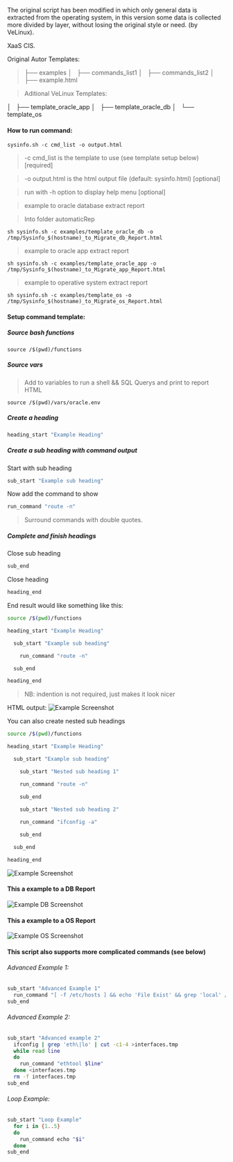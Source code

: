 The original script has been modified in which only general data is extracted from the operating system, in this version some data is collected more divided by layer, without losing the original style or need. (by VeLinux).

XaaS CIS.

Original Autor Templates:
> ├── examples
│   ├── commands_list1
│   ├── commands_list2
│   ├── example.html

> Aditional VeLinux Templates:

│   ├── template_oracle_app
│   ├── template_oracle_db
│   └── template_os

#### How to run command:
```  
sysinfo.sh -c cmd_list -o output.html
```
> -c cmd_list is the template to use (see template setup below) [required]

> -o output.html is the html output file (default: sysinfo.html) [optional] 

> run with -h option to display help menu [optional]

> example to oracle database extract report

>Into folder automaticRep

```  
sh sysinfo.sh -c examples/template_oracle_db -o /tmp/Sysinfo_$(hostname)_to_Migrate_db_Report.html
```

> example to oracle app extract report

```  
sh sysinfo.sh -c examples/template_oracle_app -o /tmp/Sysinfo_$(hostname)_to_Migrate_app_Report.html
```

> example to operative system  extract report

```  
sh sysinfo.sh -c examples/template_os -o /tmp/Sysinfo_$(hostname)_to_Migrate_os_Report.html
```

#### Setup command template:

##### Source bash functions 
```
source /$(pwd)/functions
```
##### Source vars

> Add to variables to run a shell && SQL Querys and print to report HTML

```
source /$(pwd)/vars/oracle.env
```

##### Create a heading

```bash
heading_start "Example Heading"
```

##### Create a sub heading with command output
Start with sub heading

```bash
sub_start "Example sub heading"
```
Now add the command to show
```bash
run_command "route -n"
```
> Surround commands with double quotes.

##### Complete and finish headings
Close sub heading
```bash
sub_end
```
Close heading
```bash
heading_end
```

End result would like something like this:
```bash
source /$(pwd)/functions

heading_start "Example Heading"

  sub_start "Example sub heading"

    run_command "route -n"

  sub_end

heading_end
```
> NB: indention is not required, just makes it look nicer

HTML output:
![Example Screenshot](https://i.imgur.com/cWozQTG.png)

You can also create nested sub headings 
```bash
source /$(pwd)/functions

heading_start "Example Heading"

  sub_start "Example sub heading"

    sub_start "Nested sub heading 1"

    run_command "route -n"

    sub_end
    
    sub_start "Nested sub heading 2"

    run_command "ifconfig -a"

    sub_end

  sub_end

heading_end
```
![Example Screenshot](https://imgur.com/qMEIGtp)

#### This a example to a DB Report

![Example DB Screenshot](https://imgur.com/fNJtJIQ)

#### This a example to a OS Report

![Example OS Screenshot](https://imgur.com/kjKMxDf)

#### This script also supports more complicated commands (see below)

###### Advanced Example 1:
```bash
sub_start "Advanced Example 1"
  run_command "[ -f /etc/hosts ] && echo 'File Exist' && grep 'local' /etc/hosts | wc -l"
sub_end
```
###### Advanced Example 2:
```bash
sub_start "Advanced example 2"
  ifconfig | grep 'eth\|lo' | cut -c1-4 >interfaces.tmp
  while read line
  do
    run_command "ethtool $line"
  done <interfaces.tmp
  rm -f interfaces.tmp
sub_end
```
###### Loop Example:
```bash
sub_start "Loop Example"
  for i in {1..5}
  do
    run_command echo "$i"
  done
sub_end
```

